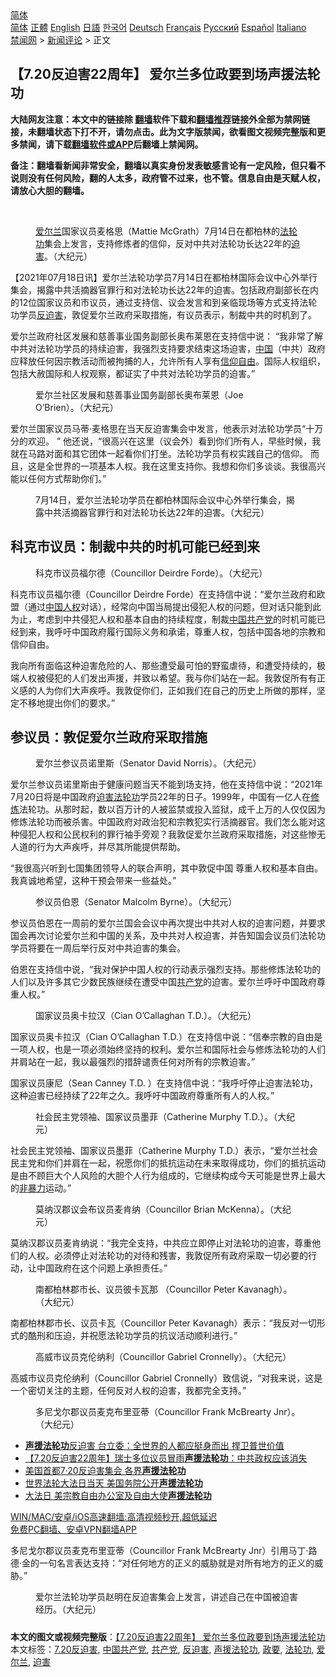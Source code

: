  <!-- 面包屑导航 --> <div class="breadcrumb"><!-- GTranslate: https://gtranslate.io/ -->  <div class="switcher notranslate">  <div class="selected">  <a href="#" onclick="return false;"> 简体</a>  </div>  <div class="option">  <a href="https://www.bannedbook.org" onclick="doGTranslate('zh-CN|zh-CN');jQuery('div.switcher div.selected a').html(jQuery(this).html());return false;" title="简体中文" class="nturl selected"> 简体</a>  <a href="https://www.bannedbook.org/zh-tw/" onclick="doGTranslate('zh-CN|zh-TW');jQuery('div.switcher div.selected a').html(jQuery(this).html());return false;" title="繁體中文" class="nturl"> 正體</a>  <a href="https://www.bannedbook.org/en/" onclick="doGTranslate('zh-CN|en');jQuery('div.switcher div.selected a').html(jQuery(this).html());return false;" title="English" class="nturl"> English</a>  <a href="https://www.bannedbook.org/ja/" onclick="doGTranslate('zh-CN|ja');jQuery('div.switcher div.selected a').html(jQuery(this).html());return false;" title="日本語" class="nturl"> 日語</a>  <a href="https://www.bannedbook.org/ko/" onclick="doGTranslate('zh-CN|ko');jQuery('div.switcher div.selected a').html(jQuery(this).html());return false;" title="한국어" class="nturl"> 한국어</a>  <a href="https://www.bannedbook.org/de/" onclick="doGTranslate('zh-CN|de');jQuery('div.switcher div.selected a').html(jQuery(this).html());return false;" title="Deutsch" class="nturl"> Deutsch</a>  <a href="https://www.bannedbook.org/fr/" onclick="doGTranslate('zh-CN|fr');jQuery('div.switcher div.selected a').html(jQuery(this).html());return false;" title="Français" class="nturl"> Français</a>  <a href="https://www.bannedbook.org/ru/" onclick="doGTranslate('zh-CN|ru');jQuery('div.switcher div.selected a').html(jQuery(this).html());return false;" title="Русский" class="nturl"> Русский</a>  <a href="https://www.bannedbook.org/es/" onclick="doGTranslate('zh-CN|es');jQuery('div.switcher div.selected a').html(jQuery(this).html());return false;" title="Español" class="nturl"> Español</a>  <a href="https://www.bannedbook.org/it/" onclick="doGTranslate('zh-CN|it');jQuery('div.switcher div.selected a').html(jQuery(this).html());return false;" title="Italiano" class="nturl"> Italiano</a>  </div>  </div>      <div class='breadcrumb-sub'><!-- Breadcrumb NavXT 6.3.0 --> <a href="https://www.bannedbook.org/" class="home">禁闻网</a> &gt; <a href="https://www.bannedbook.org/bnews/comments/" class="category">新闻评论</a> &gt; 正文</div></div><h2>【7.20反迫害22周年】 爱尔兰多位政要到场声援法轮功</h2> <p class="notice"><b>大陆网友注意：本文中的链接除 <a href="https://github.com/bannedbook/fanqiang" >翻墙</a>软件下载和<a href="https://github.com/killgcd/justmysocks/blob/master/README.md">翻墙推荐</a>链接外全部为禁网链接，未翻墙状态下打不开，请勿点击。此为文字版禁闻，欲看图文视频完整版和更多禁闻，请下载<a href="https://github.com/bannedbook/fanqiang">翻墙软件或APP</a>后翻墙上禁闻网。</p><p>备注：翻墙看新闻非常安全，翻墙以真实身份发表敏感言论有一定风险，但只看不说则没有任何风险，翻的人太多，政府管不过来，也不管。信息自由是天赋人权，请放心大胆的翻墙。</b></p>  <div class="entry"> <br /> <figure><a href="https://i1.wp.com/upload-images-bucket-v64rleca837do.s3.eu-west-1.amazonaws.com/wp-content/uploads/2021/07/18002809/id13094381-08Mattie-McGrathT.D.Speech_008-600x400-1.png?fit=600%2C400&#038;ssl=1" data-caption="爱尔兰国家议员麦格思（Mattie McGrath）7月14日在都柏林的法轮功集会上发言，支持修炼者的信仰，反对中共对法轮功长达22年的迫害。（大纪元）"></a><figcaption class="wp-caption-text"><a href="https://www.bannedbook.org/bnews/tag/%e7%88%b1%e5%b0%94%e5%85%b0/" class="st_tag internal_tag" rel="tag" title="标签 爱尔兰 下的日志">爱尔兰</a>国家议员麦格思（Mattie McGrath）7月14日在都柏林的<a href="https://www.bannedbook.org/bnews/tag/%e6%b3%95%e8%bd%ae%e5%8a%9f/" class="st_tag internal_tag" rel="tag" title="标签 法轮功 下的日志">法轮功</a>集会上发言，支持修炼者的信仰，反对中共对法轮功长达22年的<a href="https://www.bannedbook.org/bnews/tag/%e8%bf%ab%e5%ae%b3/" class="st_tag internal_tag" rel="tag" title="标签 迫害 下的日志">迫害</a>。（大纪元）</figcaption></figure> <p>【2021年07月18日讯】爱尔兰法轮功学员7月14日在都柏林国际会议中心外举行集会，揭露中共活摘器官罪行和对法轮功长达22年的迫害。包括政府副部长在内的12位国家议员和市议员，通过支持信、议会发言和到亲临现场等方式支持法轮功学员<a href="https://www.bannedbook.org/bnews/tag/%E5%8F%8D%E8%BF%AB%E5%AE%B3/" class="st_tag internal_tag" rel="tag" title="标签 反迫害 下的日志">反迫害</a>，敦促爱尔兰政府采取措施，有议员表示，制裁中共的时机到了。</p> <p>爱尔兰政府社区发展和慈善事业国务副部长奥布莱恩在支持信中说： “我非常了解中共对法轮功学员的持续迫害，我强烈支持要求结束这场迫害，<span class='wp_keywordlink_affiliate'><a href="https://www.bannedbook.org/" title="中国" target="_blank">中国</a></span>（中共）政府应释放任何因宗教活动而被拘捕的人，允许所有人享有<span class='wp_keywordlink'><a href="https://www.bannedbook.org/forum11/topic307.html" title="禁片：在中国宗教信仰自由吗？" target="_blank">信仰自由</a></span>。国际人权组织，包括大赦国际和人权观察，都证实了中共对法轮功学员的迫害。”</p> <figure style="width: 367px" class="wp-caption alignnone"><figcaption class="wp-caption-text">爱尔兰社区发展和慈善事业国务副部长奥布莱恩（Joe O’Brien）。（大纪元）</figcaption></figure> <p>爱尔兰国家议员马蒂‧麦格思在当天反迫害集会中发言，他表示对法轮功学员“十万分的欢迎。 ” 他还说，“很高兴在这里（议会外）看到你们所有人，早些时候，我就在马路对面和其它团体一起看你们打坐。法轮功学员有权实践自己的信仰。 而且，这是全世界的一项基本人权。我在这里支持你。我想和你们多谈谈。我很高兴能以任何方式帮助你们。”</p> <figure id="attachment_13094464" class="wp-caption aligncenter" aria-describedby="caption-attachment-13094464"><a href="https://i2.wp.com/i.epochtimes.com/assets/uploads/2021/07/id13094464-14Ireland7.20_014.jpg?ssl=1" target="_blank" rel="noopener"></a><figcaption id="caption-attachment-13094464" class="wp-caption-text">7月14日，爱尔兰法轮功学员在都柏林国际会议中心外举行集会，揭露中共活摘器官罪行和对法轮功长达22年的迫害。（大纪元）</figcaption></figure> <h2>科克市议员：制裁中共的时机可能已经到来</h2> <figure id="attachment_13094396" class="wp-caption aligncenter" aria-describedby="caption-attachment-13094396"><a href="https://i0.wp.com/i.epochtimes.com/assets/uploads/2021/07/id13094396-02Cllr-Deirdre-Forde_002.jpg?ssl=1" target="_blank" rel="noopener"></a><figcaption id="caption-attachment-13094396" class="wp-caption-text">科克市议员福尔德（Councillor Deirdre Forde）。（大纪元）</figcaption></figure> <p>科克市议员福尔德（Councillor Deirdre Forde）在支持信中说：“爱尔兰政府和欧盟（通过<span class='wp_keywordlink'><a href="https://www.bannedbook.org/forum20/" title="中国人权论坛" target="_blank">中国人权</a></span>对话），经常向中国当局提出侵犯人权的问题，但对话只能到此为止，考虑到中共侵犯人权和基本自由的持续程度，制裁<a href="https://www.bannedbook.org/bnews/tag/%e4%b8%ad%e5%9b%bd%e5%85%b1%e4%ba%a7%e5%85%9a/" class="st_tag internal_tag" rel="tag" title="标签 中国共产党 下的日志">中国共产党</a>的时机可能已经到来，我呼吁中国政府履行国际义务和承诺，尊重人权，包括中国各地的宗教和信仰自由。</p>  <p>我向所有面临这种迫害危险的人、那些遭受最可怕的野蛮虐待，和遭受持续的，极端人权被侵犯的人们发出声援，并致以希望。我与你们站在一起。我敦促所有有正义感的人为你们大声疾呼。我敦促你们，正如我们在自己的历史上所做的那样，坚定不移地提出你们的要求。”</p> <h2>参议员：敦促爱尔兰政府采取措施</h2> <figure id="attachment_13094405" class="wp-caption aligncenter" aria-describedby="caption-attachment-13094405"><a href="https://i2.wp.com/i.epochtimes.com/assets/uploads/2021/07/id13094405-03Senator-David-Norris_003-.jpg?ssl=1" target="_blank" rel="noopener"></a><figcaption id="caption-attachment-13094405" class="wp-caption-text">爱尔兰参议员诺里斯（Senator David Norris）。（大纪元）</figcaption></figure> <p>爱尔兰参议员诺里斯由于健康问题当天不能到场支持，他在支持信中说：“2021年7月20日将是中国政府<span class='wp_keywordlink'><a href="https://www.bannedbook.org/forum11/topic278.html" title="评江泽民与中共相互利用迫害法轮功" target="_blank">迫害法轮功</a></span>学员22年的日子。1999年，中国有一亿人在<span class='wp_keywordlink'><a href="https://www.qi-gong.me/" title="气功修炼网" target="_blank">修炼</a></span>法轮功。从那时起，数以百万计的人被监禁或投入监狱，成千上万的人仅仅因为修炼法轮功而被杀害。中国政府对政治犯和宗教犯实行活摘器官。我们怎么能对这种侵犯人权和公民权利的罪行袖手旁观？我敦促爱尔兰政府采取措施，对这些惨无人道的行为大声疾呼，并尽其所能提供帮助。</p> <p>“我很高兴听到七国集团领导人的联合声明，其中敦促中国 尊重人权和基本自由。我真诚地希望，这种干预会带来一些益处。”</p> <figure id="attachment_13094411" class="wp-caption aligncenter" aria-describedby="caption-attachment-13094411"><a href="https://i2.wp.com/i.epochtimes.com/assets/uploads/2021/07/id13094411-04Senator-Malcolm-Byrne_004.jpg?ssl=1" target="_blank" rel="noopener"></a><figcaption id="caption-attachment-13094411" class="wp-caption-text">参议员伯恩（Senator Malcolm Byrne）。（大纪元）</figcaption></figure> <p>参议员伯恩在一周前的爱尔兰国会会议中再次提出中共对人权的迫害问题，并要求国会再次讨论爱尔兰和中国的关系，及中共对人权迫害，并告知国会议员们法轮功学员将要在一周后举行反对中共迫害的集会。</p>  <p>伯恩在支持信中说，“我对保护中国人权的行动表示强烈支持。那些修炼法轮功的人们以及许多其它少数民族继续在遭受中国<a href="https://www.bannedbook.org/bnews/tag/%e5%85%b1%e4%ba%a7%e5%85%9a/" class="st_tag internal_tag" rel="tag" title="标签 共产党 下的日志">共产党</a>的迫害。爱尔兰呼吁中国政府尊重人权。”</p> <figure id="attachment_13094415" class="wp-caption aligncenter" aria-describedby="caption-attachment-13094415"><a href="https://i1.wp.com/i.epochtimes.com/assets/uploads/2021/07/id13094415-05Cian-OCallaghan-T.D._005.jpg?ssl=1" target="_blank" rel="noopener"></a><figcaption id="caption-attachment-13094415" class="wp-caption-text">国家议员奥卡拉汉（Cian O’Callaghan T.D.）。（大纪元）</figcaption></figure> <p>国家议员奥卡拉汉（Cian O’Callaghan T.D.）在支持信中说：“信奉宗教的自由是一项人权，也是一项必须始终坚持的权利。爱尔兰和国际社会与修炼法轮功的人们并肩站在一起，我以最强烈的措辞谴责任何对所有的宗教迫害。”</p> <p>国家议员康尼（Sean Canney T.D. ）在支持信中说：“我呼吁停止迫害法轮功，这种迫害已经持续了22年之久。我呼吁中国政府尊重所有人的人权。”</p> <figure id="attachment_13094441" class="wp-caption aligncenter" aria-describedby="caption-attachment-13094441"><a href="https://i0.wp.com/i.epochtimes.com/assets/uploads/2021/07/id13094441-07Catherine-Murphy-T.D._007.jpeg?ssl=1" target="_blank" rel="noopener"></a><figcaption id="caption-attachment-13094441" class="wp-caption-text">社会民主党领袖、国家议员墨菲（Catherine Murphy T.D.）。（大纪元）</figcaption></figure> <p>社会民主党领袖、国家议员墨菲（Catherine Murphy T.D.）表示，“爱尔兰社会民主党和你们并肩在一起，祝愿你们的抵抗运动在未来取得成功，你们的抵抗运动是由不顾巨大个人风险的大胆个人行为组成的，它继续构成今天可能是世界上最大的<span class='wp_keywordlink'><a href="https://www.bannedbook.org/forum2/topic6313.html" title="《非暴力不合作运动丛书》" target="_blank">非暴力</a></span>运动。”</p>  <figure id="attachment_13094452" class="wp-caption aligncenter" aria-describedby="caption-attachment-13094452"><a href="https://i0.wp.com/i.epochtimes.com/assets/uploads/2021/07/id13094452-09Cllr-Brian-McKenna_009.jpg?ssl=1" target="_blank" rel="noopener"></a><figcaption id="caption-attachment-13094452" class="wp-caption-text">莫纳汉郡议会布议员麦肯纳（Councillor Brian McKenna）。（大纪元）</figcaption></figure> <p>莫纳汉郡议员麦肯纳说：“我完全支持，中共应立即停止对法轮功的迫害，尊重他们的人权。必须停止对法轮功的对待和残害，我敦促所有政府采取一切必要的行动，让中国政府在这个问题上承担责任。”</p> <figure id="attachment_13094455" class="wp-caption aligncenter" aria-describedby="caption-attachment-13094455"><a href="https://i0.wp.com/i.epochtimes.com/assets/uploads/2021/07/id13094455-10Cllr.-Peter-Kavanagh_010.jpg?ssl=1" target="_blank" rel="noopener"></a><figcaption id="caption-attachment-13094455" class="wp-caption-text">南都柏林郡市长、议员彼卡瓦那 （Councillor Peter Kavanagh）。（大纪元）</figcaption></figure> <p>南都柏林郡市长、议员卡瓦（Councillor Peter Kavanagh）表示：“我反对一切形式的酷刑和压迫，并祝愿法轮功学员的抗议活动顺利进行。”</p> <figure id="attachment_13094437" class="wp-caption aligncenter" aria-describedby="caption-attachment-13094437"><a href="https://i1.wp.com/i.epochtimes.com/assets/uploads/2021/07/id13094437-11Cllr-Gabriel-Cronnelly_011-.jpg?ssl=1" target="_blank" rel="noopener"></a><figcaption id="caption-attachment-13094437" class="wp-caption-text">高威市议员克伦纳利（Councillor Gabriel Cronnelly）。（大纪元）</figcaption></figure> <p>高威市议员克伦纳利（Councillor Gabriel Cronnelly）致信说，“对我来说，这是一个密切关注的主题，任何反对人权的迫害，我都完全支持。”</p> <figure id="attachment_13094428" class="wp-caption aligncenter" aria-describedby="caption-attachment-13094428"><a href="https://i1.wp.com/i.epochtimes.com/assets/uploads/2021/07/id13094428-12Cllr-Frank-McBrearty-Jnr_012.jpg?ssl=1" target="_blank" rel="noopener"></a><figcaption id="caption-attachment-13094428" class="wp-caption-text">多尼戈尔郡议员麦克布里亚蒂（Councillor Frank McBrearty Jnr）。（大纪元）</figcaption></figure> <ul class='op-related-articles' title='相关阅读'> <li><a href='https://www.bannedbook.org/bnews/comments/20210718/1589336.html' target='_blank'><b>声援法轮功</b>反迫害 台立委：全世界的人都应挺身而出 捍卫普世价值</a></li> <li><a href='https://www.bannedbook.org/bnews/comments/20210718/1589335.html' target='_blank'>【7.20反迫害22周年】瑞士多位议员冒雨<b>声援法轮功</b>：中共政权应该消失</a></li> <li><a href='https://www.bannedbook.org/bnews/comments/20210717/1588941.html' target='_blank'>美国首都7·20反迫害集会 各界<b>声援法轮功</b></a></li> <li><a href='https://www.bannedbook.org/bnews/comments/20210517/1547786.html' target='_blank'>世界法轮大法日当天 美国务院公开<b>声援法轮功</b></a></li> <li><a href='https://www.bannedbook.org/bnews/comments/20210516/1547414.html' target='_blank'>大法日 美宗教自由办公室及自由大使<b>声援法轮功</b></a></li> </ul> <p class="texttj"> <a href="https://github.com/bannedbook/fanqiang/wiki/V2ray%E6%9C%BA%E5%9C%BA" target="_blank">WIN/MAC/安卓/iOS高速翻墙:高清视频秒开,超低延迟</a><br/> <a href="https://github.com/bannedbook/fanqiang/wiki/%E7%A6%81%E9%97%BB%E7%BD%91%E5%AE%89%E5%8D%93%E7%BF%BB%E5%A2%99%E6%96%B0%E9%97%BBAPP" target="_blank">免费PC翻墙、安卓VPN翻墙APP</a></p> <p>多尼戈尔郡议员麦克布里亚蒂（Councillor Frank McBrearty Jnr）引用马丁‧路德‧金的一句名言表达支持：“对任何地方的正义的威胁就是对所有地方的正义的威胁。”</p> <figure id="attachment_13094422" class="wp-caption aligncenter" aria-describedby="caption-attachment-13094422"><a href="https://i0.wp.com/i.epochtimes.com/assets/uploads/2021/07/id13094422-13ZhaoMing_013.jpg?ssl=1" target="_blank" rel="noopener"></a><figcaption id="caption-attachment-13094422" class="wp-caption-text">爱尔兰法轮功学员赵明在反迫害集会上发言，讲述自己在中国被迫害经历。（大纪元）</figcaption></figure> </p><a name='sharetosocial'></a>  <div style="margin-bottom:5px;padding-bottom:5px;clear:both"> <div id="archive-pix-1" class="banner-ads"> <!-- AuctionX Display platform tag START --> <div id="26318x728x90x621x_ADSLOT2" clicktrack="%%CLICK_URL_ESC%%"></div> <!-- AuctionX Display platform tag END --> </div> <div id="archive-pix-2" class="banner-ads"> <!-- AuctionX Display platform tag START --> <div id="26315x300x250x621x_ADSLOT2" clicktrack="%%CLICK_URL_ESC%%"></div> <!-- AuctionX Display platform tag END --> </div> </div>    <div id="archive-pix-1" class="banner-ads"> <!-- AuctionX Display platform tag START --> <div id="26318x728x90x621x_ADSLOT3" clicktrack="%%CLICK_URL_ESC%%"></div> <!-- AuctionX Display platform tag END --> </div> <div><b>本文的图文或视频完整版</b>：<a href='https://www.bannedbook.org/bnews/comments/20210718/1589333.html'>【7.20反迫害22周年】 爱尔兰多位政要到场声援法轮功</a></div>  </div><!--END ENTRY--> <div class="postfooter"> <div>本文标签：<a href="https://www.bannedbook.org/bnews/tag/7.20%E5%8F%8D%E8%BF%AB%E5%AE%B3/" rel="tag">7.20反迫害</a>, <a href="https://www.bannedbook.org/bnews/tag/%e4%b8%ad%e5%9b%bd%e5%85%b1%e4%ba%a7%e5%85%9a/" rel="tag">中国共产党</a>, <a href="https://www.bannedbook.org/bnews/tag/%e5%85%b1%e4%ba%a7%e5%85%9a/" rel="tag">共产党</a>, <a href="https://www.bannedbook.org/bnews/tag/%E5%8F%8D%E8%BF%AB%E5%AE%B3/" rel="tag">反迫害</a>, <a href="https://www.bannedbook.org/bnews/tag/%E5%A3%B0%E6%8F%B4%E6%B3%95%E8%BD%AE%E5%8A%9F/" rel="tag">声援法轮功</a>, <a href="https://www.bannedbook.org/bnews/tag/%E6%94%BF%E8%A6%81/" rel="tag">政要</a>, <a href="https://www.bannedbook.org/bnews/tag/%e6%b3%95%e8%bd%ae%e5%8a%9f/" rel="tag">法轮功</a>, <a href="https://www.bannedbook.org/bnews/tag/%e7%88%b1%e5%b0%94%e5%85%b0/" rel="tag">爱尔兰</a>, <a href="https://www.bannedbook.org/bnews/tag/%e8%bf%ab%e5%ae%b3/" rel="tag">迫害</a></div>  </div><!--END POSTFOOTER--> 